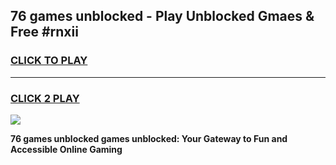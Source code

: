 
## 76 games unblocked - Play Unblocked Gmaes & Free #rnxii
<h3>
<a href="https://premium.freeplayer.one?title=76_games_unblocked&ref=03M">CLICK TO PLAY</a></h3>
<hr>

<h3>
<a href="https://premium.freeplayer.one?title=76_games_unblocked&ref=03M">CLICK 2 PLAY</a>
  
</h3>

<a href="https://premium.freeplayer.one?title=76_games_unblocked&ref=03M"><img src="https://clearcache.store/games.png"></a>


**76 games unblocked games unblocked: Your Gateway to Fun and Accessible Online Gaming**
